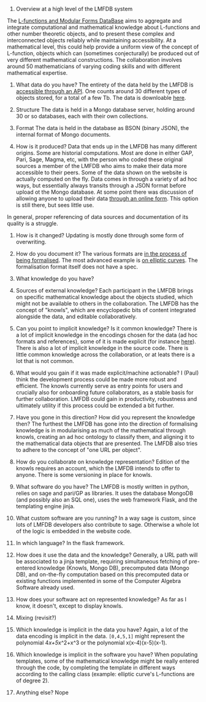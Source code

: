 1. Overview at a high level of the LMFDB system

 The [L-functions and Modular Forms DataBase](http://www.lmfdb.org) aims to aggregate and integrate computational and mathematical knowledge about L-functions and other number theoretic objects, and to present these complex and interconnected objects reliably while maintaining accessibility. At a mathematical level, this could help provide a uniform view of the concept of L-function, objects which can (sometimes conjecturally) be produced out of very different mathematical constructions. The collaboration involves around 50 mathematicians of varying coding skills and with different mathematical expertise.

1. What data do you have?
 The entirety of the data held by the LMFDB is [accessible through an API](http://www.lmfdb.org/api/). One counts around 30 different types of objects stored, for a total of a few Tb. The data is downloable  [here](http://www.lmfdb.org/data/dump/).

 1. Structure
 The data is held in a Mongo database server, holding around 30 or so databases, each with their own collections. 
 
 1. Format
 The data is held in the database as BSON (binary JSON), the internal format of Mongo documents. 
 
 1. How is it produced?
 Data that ends up in the LMFDB has many different origins. Some are historial computations. Most are done in either GAP, Pari, Sage, Magma, etc, with the person who coded these original sources a member of the LMFDB who aims to make their data more accessible to their peers. Some of the data shown on the website is actually computed on the fly. 
 Data comes in through a variety of ad hoc ways, but essentially always transits through a JSON format before upload ot the Mongo database. At some point there was discussion of allowing anyone to upload their data [through an online form](http://www.lmfdb.org/upload/?related_to=/). This option is still there, but sees little use. 
 
 In general, proper referencing of data sources and documentation of its quality is a struggle. 
 
 1. How is it changed?
 Updating is mostly done through some form of overwriting. 
 
 1. How do you document it?
 The various formats are [in the process of being formalised](https://github.com/LMFDB/lmfdb-inventory). The most advanced example is [on elliptic curves](https://github.com/LMFDB/lmfdb-inventory/blob/master/db-elliptic_curves.md). The formalisation format itself does not have a spec. 

1. What knowledge do you have?
 1. Sources of external knowledge?
 Each participant in the LMFDB brings on specific mathematical knowledge about the objects studied, which might not be available to others in the collaboration. The LMFDB has the concept of "knowls", which are encyclopedic bits of content integrated alongside the data, and editable collaboratively. 
 1. Can you point to implicit knowledge? Is it common knowledge?
 There is a lot of implicit knowledge in the encodings chosen for the data (ad hoc formats and references), some of it is made explicit (for instance [here](http://www.lmfdb.org/knowledge/show/ec.conductor_label)). There is also a lot of implicit knowledge in the source code. There is little common knowledge across the collaboration, or at leats there is a lot that is not common. 
 
 1. What would you gain if it was made explicit/machine actionable?
 I (Paul) think the development process could be made more robust and efficient. The knowls currently serve as entry points for users and crucially also for onboarding future collaborators, as a stable basis for further collaboration. LMFDB could gain in productivity, robustness and ultimately utility if this process could be extended a bit further. 
 
 1. Have you gone in this direction? How did you represent the knowledge then?
 The furthest the LMFDB has gone into the direction of formalising knowledge is in modularising as much of the mathematical through knowls, creating an ad hoc ontology to classify them, and aligning it to the mathematical data objects that are presented. The LMFDB also tries to adhere to the concept of "one URL per object". 
 
 1. How do you collaborate on knowledge representation? 
 Edition of the knowls requires an account, which the LMFDB intends to offer to anyone. There is some versioning in place for knowls. 
 
1. What software do you have?
 The LMFDB is mostly written in python, relies on sage and pari/GP as libraries. It uses the database MongoDB (and possibly also an SQL one), uses the web framework Flask, and the templating engine jinja. 
 
 1. What custom software are you running?
 In a way sage is custom, since lots of LMFDB developers also contribute to sage. Otherwise a whole lot of the logic is embedded in the website code. 
 
 1. In which language?
 In the flask framework. 
 
 1. How does it use the data and the knowledge?
 Generally, a URL path will be associated to a jinja template, requiring simultaneous fetching of pre-entered knowledge (Knowls, Mongo DB), precomputed data (Mongo DB), and on-the-fly computation based on this precomputed data or existing functions implemented in some of the Computer Algebra Software already used. 
 
 1. How does your software act on represented knowledge?
 As far as I know, it doesn't, except to display knowls. 
 
1. Mixing (revisit?)
 1. Which knowledge is implicit in the data you have?
 Again, a lot of the data encoding is implicit in the data. `[0,4,5,1]` might represent the polynomial 4*x+5*x^2+x^3 or the polynomial x(x-4)(x-5)(x-1).
 
 1. Which knowledge is implicit in the software you have?
 When populating templates, some of the mathematical knowledge might be really entered through the code, by completing the template in different ways according to the calling class (example: elliptic curve's L-functions are of degree 2).
 
1. Anything else?
 Nope

